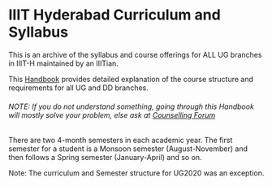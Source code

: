 # IIIT Hyderabad Curriculum and Syllabus

This is an archive of the syllabus and course offerings for ALL UG branches in IIIT-H maintained by an IIITian.

This [Handbook](/Curriculum%20Handbook/IIITH_UGCurriculumHandbook-V2.pdf ) provides detailed explanation of the course structure and requirements for all UG and DD branches.
###### NOTE: If you do not understand something, going through this Handbook will mostly solve your problem, else ask at [Counselling Forum](https://www.facebook.com/groups/iiithcounsellingforum/?ref=nf_target&fref=nf&__tn__=C-R)

There are two 4-month semesters in each academic year. The first semester for a student is a Monsoon semester (August-November) and then follows a Spring semester (January-April) and so on. 

Note: The curriculum and Semester structure for UG2020 was an exception.
